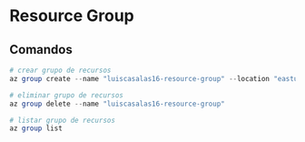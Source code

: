 # Resource Group

## Comandos

```powershell
# crear grupo de recursos
az group create --name "luiscasalas16-resource-group" --location "eastus2"
```

```powershell
# eliminar grupo de recursos
az group delete --name "luiscasalas16-resource-group"
```

```powershell
# listar grupo de recursos
az group list
```
